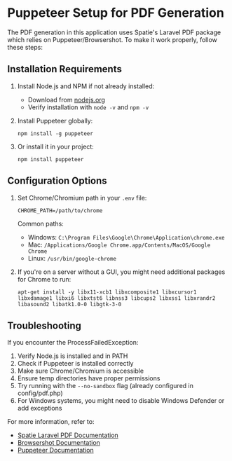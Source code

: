 # Puppeteer Setup for PDF Generation

The PDF generation in this application uses Spatie's Laravel PDF package which relies on Puppeteer/Browsershot.
To make it work properly, follow these steps:

## Installation Requirements

1. Install Node.js and NPM if not already installed:
   - Download from [nodejs.org](https://nodejs.org/)
   - Verify installation with `node -v` and `npm -v`

2. Install Puppeteer globally:
   ```
   npm install -g puppeteer
   ```

3. Or install it in your project:
   ```
   npm install puppeteer
   ```

## Configuration Options

1. Set Chrome/Chromium path in your `.env` file:
   ```
   CHROME_PATH=/path/to/chrome
   ```
   
   Common paths:
   - Windows: `C:\Program Files\Google\Chrome\Application\chrome.exe`
   - Mac: `/Applications/Google Chrome.app/Contents/MacOS/Google Chrome`
   - Linux: `/usr/bin/google-chrome`

2. If you're on a server without a GUI, you might need additional packages for Chrome to run:
   ```
   apt-get install -y libx11-xcb1 libxcomposite1 libxcursor1 libxdamage1 libxi6 libxtst6 libnss3 libcups2 libxss1 libxrandr2 libasound2 libatk1.0-0 libgtk-3-0
   ```

## Troubleshooting

If you encounter the ProcessFailedException:

1. Verify Node.js is installed and in PATH
2. Check if Puppeteer is installed correctly
3. Make sure Chrome/Chromium is accessible
4. Ensure temp directories have proper permissions
5. Try running with the `--no-sandbox` flag (already configured in config/pdf.php)
6. For Windows systems, you might need to disable Windows Defender or add exceptions

For more information, refer to:
- [Spatie Laravel PDF Documentation](https://spatie.be/docs/laravel-pdf)
- [Browsershot Documentation](https://github.com/spatie/browsershot)
- [Puppeteer Documentation](https://pptr.dev/)
